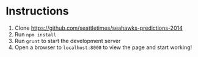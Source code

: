 Instructions
============

1. Clone https://github.com/seattletimes/seahawks-predictions-2014
2. Run `npm install`
3. Run `grunt` to start the development server
4. Open a browser to `localhost:8000` to view the page and start working!
